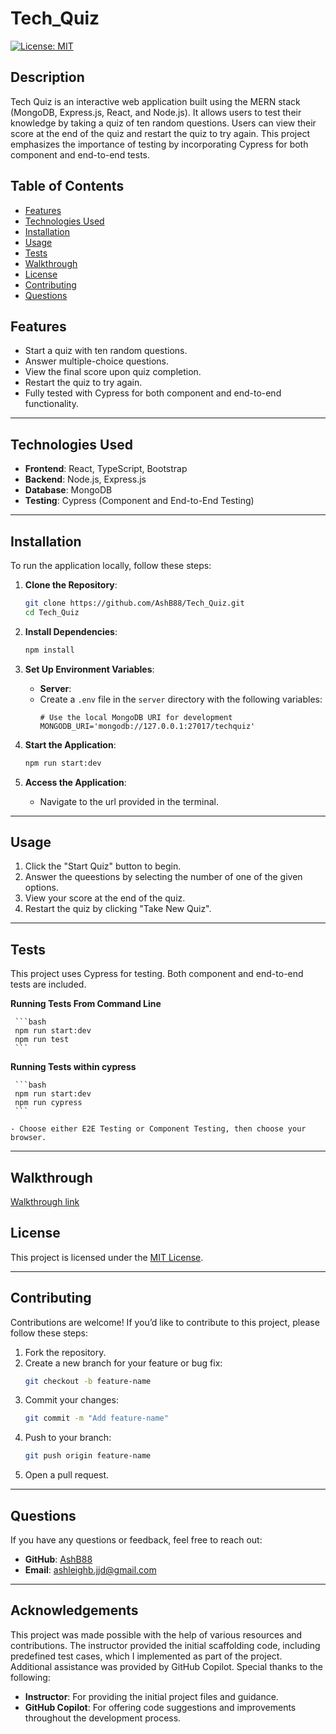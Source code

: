 # Tech_Quiz

[![License: MIT](https://img.shields.io/badge/License-MIT-yellow.svg)](https://opensource.org/licenses/MIT)

## **Description**

Tech Quiz is an interactive web application built using the MERN stack (MongoDB, Express.js, React, and Node.js). It allows users to test their knowledge by taking a quiz of ten random questions. Users can view their score at the end of the quiz and restart the quiz to try again. This project emphasizes the importance of testing by incorporating Cypress for both component and end-to-end tests.

## **Table of Contents**

- [Features](#features)
- [Technologies Used](#technologies-used)
- [Installation](#installation)
- [Usage](#usage)
- [Tests](#tests)
- [Walkthrough](#walkthrough)
- [License](#license)
- [Contributing](#contributing)
- [Questions](#questions)


## **Features**

- Start a quiz with ten random questions.
- Answer multiple-choice questions.
- View the final score upon quiz completion.
- Restart the quiz to try again.
- Fully tested with Cypress for both component and end-to-end functionality.

---

## **Technologies Used**

- **Frontend**: React, TypeScript, Bootstrap
- **Backend**: Node.js, Express.js
- **Database**: MongoDB
- **Testing**: Cypress (Component and End-to-End Testing)

---

## **Installation**

To run the application locally, follow these steps:

1. **Clone the Repository**:
   ```bash
   git clone https://github.com/AshB88/Tech_Quiz.git
   cd Tech_Quiz
   ```

2. **Install Dependencies**:

     ```bash
     npm install
     ```

3. **Set Up Environment Variables**:

   - **Server**:
   - Create a `.env` file in the `server` directory with the following variables:
     ```
     # Use the local MongoDB URI for development
     MONGODB_URI='mongodb://127.0.0.1:27017/techquiz'
     ```

4. **Start the Application**:

     ```bash
     npm run start:dev
     ```


5. **Access the Application**:

   - Navigate to the url provided in the terminal.  

---

## **Usage**

1. Click the "Start Quiz" button to begin.
2. Answer the queestions by selecting the number of one of the given options.
3. View your score at the end of the quiz.
4. Restart the quiz by clicking "Take New Quiz".

---

## **Tests**

This project uses Cypress for testing. Both component and end-to-end tests are included. 

**Running Tests From Command Line**

     ```bash
     npm run start:dev
     npm run test
     ```

**Running Tests within cypress**

     ```bash
     npm run start:dev
     npm run cypress
     ```

    - Choose either E2E Testing or Component Testing, then choose your browser.

---

## **Walkthrough**

[Walkthrough link](#)

## **License**

This project is licensed under the [MIT License](LICENSE).

---

## **Contributing**

Contributions are welcome! If you’d like to contribute to this project, please follow these steps:

1. Fork the repository.
2. Create a new branch for your feature or bug fix:
   ```bash
   git checkout -b feature-name
   ```
3. Commit your changes:
   ```bash
   git commit -m "Add feature-name"
   ```
4. Push to your branch:
   ```bash
   git push origin feature-name
   ```
5. Open a pull request.

---

## **Questions**

If you have any questions or feedback, feel free to reach out:

- **GitHub**: [AshB88](https://github.com/AshB88)
- **Email**: ashleighb.jjd@gmail.com

---

## Acknowledgements

This project was made possible with the help of various resources and contributions. The instructor provided the initial scaffolding code, including predefined test cases, which I implemented as part of the project. Additional assistance was provided by GitHub Copilot. Special thanks to the following:

- **Instructor**: For providing the initial project files and guidance.
- **GitHub Copilot**: For offering code suggestions and improvements throughout the development process.